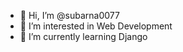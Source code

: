 - 👋 Hi, I’m @subarna0077
- 👀 I’m interested in Web Development
- 🌱 I’m currently learning Django
  
